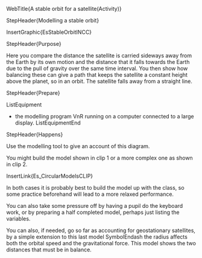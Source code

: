 WebTitle{A stable orbit for a satellite(Activity)}

StepHeader{Modelling a stable orbit}

InsertGraphic{EsStableOrbitINCC}

StepHeader{Purpose}

Here you compare the distance the satellite is carried sideways away from the Earth by its own motion and the distance that it falls towards the Earth due to the pull of gravity over the same time interval. You then show how balancing these can give a path that keeps the satellite a constant height above the planet, so in an orbit. The satellite falls away from a straight line.

StepHeader{Prepare} 

ListEquipment
- the modelling program VnR running on a computer connected to a large display.
ListEquipmentEnd

StepHeader{Happens}

Use the modelling tool to give an account of this diagram.

You might build the model shown in clip 1 or a more complex one as shown in clip 2.

InsertLink{Es_CircularModelsCLIP}

In both cases it is probably best to build the model up with the class, so some practice beforehand will lead to a more relaxed performance.

You can also take some pressure off by having a pupil do the keyboard work, or by preparing a half completed model, perhaps just listing the variables.

You can also, if needed, go so far as accounting for geostationary satellites, by a simple extension to this last model SymbolEndash the radius affects both the orbital speed and the gravitational force. This model shows the two distances that must be in balance.

